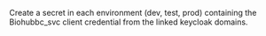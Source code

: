 Create a secret in each environment (dev, test, prod) containing the Biohubbc_svc client credential from the linked keycloak domains.
